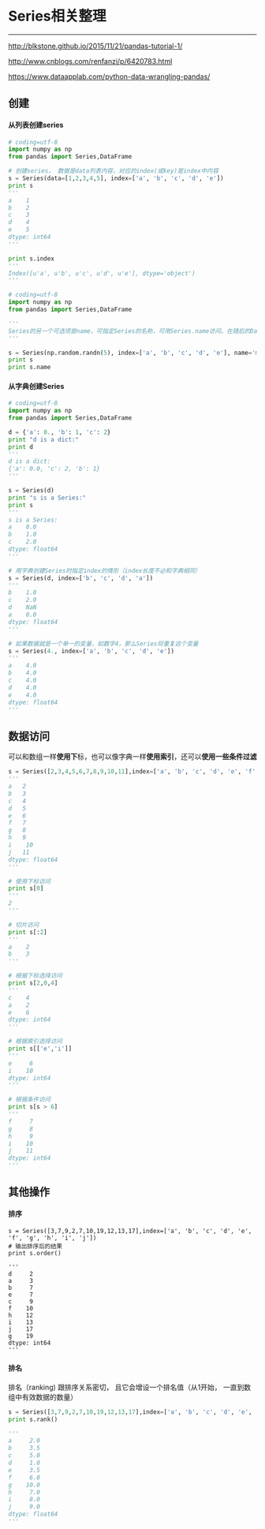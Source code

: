 # Series相关整理

------
http://blkstone.github.io/2015/11/21/pandas-tutorial-1/

http://www.cnblogs.com/renfanzi/p/6420783.html

https://www.dataapplab.com/python-data-wrangling-pandas/


## 创建

#### 从列表创建series

```python
# coding=utf-8
import numpy as np
from pandas import Series,DataFrame

# 创建series， 数据是data列表内容，对应的index(或key)是index中内容
s = Series(data=[1,2,3,4,5], index=['a', 'b', 'c', 'd', 'e'])
print s
'''
a    1
b    2
c    3
d    4
e    5
dtype: int64
'''

print s.index
'''
Index([u'a', u'b', u'c', u'd', u'e'], dtype='object')
'''
```

```python
# coding=utf-8
import numpy as np
from pandas import Series,DataFrame

'''
Series的另一个可选项是name，可指定Series的名称，可用Series.name访问。在随后的DataFrame中，每一列的列名在该列被单独取出来时就成了Series的名称
'''

s = Series(np.random.randn(5), index=['a', 'b', 'c', 'd', 'e'], name='my_series')
print s
print s.name
```

#### 从字典创建Series
```python
# coding=utf-8
import numpy as np
from pandas import Series,DataFrame

d = {'a': 0., 'b': 1, 'c': 2}
print "d is a dict:"
print d
'''
d is a dict:
{'a': 0.0, 'c': 2, 'b': 1}
'''

s = Series(d)
print "s is a Series:"
print s
'''
s is a Series:
a    0.0
b    1.0
c    2.0
dtype: float64
'''

# 用字典创建Series时指定index的情形（index长度不必和字典相同）
s = Series(d, index=['b', 'c', 'd', 'a'])
'''
b    1.0
c    2.0
d    NaN
a    0.0
dtype: float64
'''

# 如果数据就是一个单一的变量，如数字4，那么Series将重复这个变量
s = Series(4., index=['a', 'b', 'c', 'd', 'e'])
'''
a    4.0
b    4.0
c    4.0
d    4.0
e    4.0
dtype: float64
'''

```

## 数据访问
可以和数组一样**使用下**标，也可以像字典一样**使用索引**，还可以**使用一些条件过滤**
```python
s = Series([2,3,4,5,6,7,8,9,10,11],index=['a', 'b', 'c', 'd', 'e', 'f', 'g', 'h', 'i', 'j'])
'''
a   2
b   3
c   4
d   5
e   6
f   7
g   8
h   9
i    10
j   11
dtype: float64
'''

# 使用下标访问
print s[0]
'''
2
'''

# 切片访问
print s[:2]
'''
a    2
b    3
'''

# 根据下标选择访问
print s[2,0,4]
'''
c    4
a    2
e    6
dtype: int64
'''

# 根据索引选择访问
print s[['e','i']]
'''
e     6
i    10
dtype: int64
'''

# 根据条件访问
print s[s > 6]
'''
f     7
g     8
h     9
i    10
j    11
dtype: int64
'''
```

## 其他操作

#### 排序
```
s = Series([3,7,9,2,7,10,19,12,13,17],index=['a', 'b', 'c', 'd', 'e', 'f', 'g', 'h', 'i', 'j'])
# 输出排序后的结果
print s.order()

'''
d     2
a     3
b     7
e     7
c     9
f    10
h    12
i    13
j    17
g    19
dtype: int64
'''
```

#### 排名
排名（ranking) 跟排序关系密切， 且它会增设一个排名值（从1开始， 一直到数组中有效数据的数量）

```python
s = Series([3,7,9,2,7,10,19,12,13,17],index=['a', 'b', 'c', 'd', 'e', 'f', 'g', 'h', 'i', 'j'])
print s.rank()

'''
a     2.0
b     3.5
c     5.0
d     1.0
e     3.5
f     6.0
g    10.0
h     7.0
i     8.0
j     9.0
dtype: float64
'''
```











